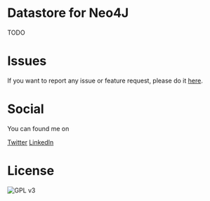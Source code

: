 Datastore for Neo4J
===================

TODO

Issues
======

If you want to report any issue or feature request, please do it [here](https://github.com/loddar/datastore-neo4j/issues).


Social
======

You can found me on

[Twitter](https://twitter.com/failearly)
[LinkedIn](https://www.linkedin.com/in/markoumek)


License
=======

![GPL v3](http://www.gnu.org/graphics/gplv3-127x51.png)